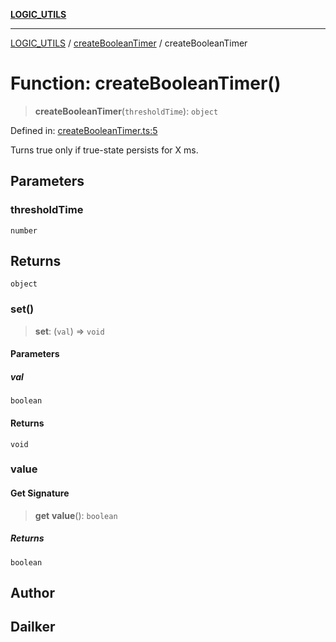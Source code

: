 [**LOGIC_UTILS**](../../README.md)

***

[LOGIC_UTILS](../../README.md) / [createBooleanTimer](../README.md) / createBooleanTimer

# Function: createBooleanTimer()

> **createBooleanTimer**(`thresholdTime`): `object`

Defined in: [createBooleanTimer.ts:5](https://github.com/dailker/everyutil/blob/0531b9744e97cf76b2fb0fb9c6a72c61ec9e2b23/src/logic/createBooleanTimer.ts#L5)

Turns true only if true-state persists for X ms.

## Parameters

### thresholdTime

`number`

## Returns

`object`

### set()

> **set**: (`val`) => `void`

#### Parameters

##### val

`boolean`

#### Returns

`void`

### value

#### Get Signature

> **get** **value**(): `boolean`

##### Returns

`boolean`

## Author

## Dailker
